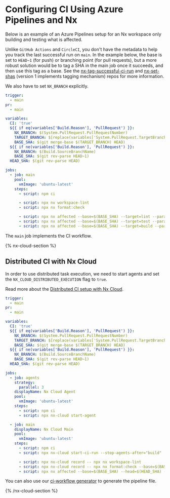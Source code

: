 # Configuring CI Using Azure Pipelines and Nx

Below is an example of an Azure Pipelines setup for an Nx workspace only building and testing what is affected.

Unlike `GitHub Actions` and `CircleCI`, you don't have the metadata to help you track the last successful run on `main`. In the example below, the base is set to `HEAD~1` (for push) or branching point (for pull requests), but a more robust solution would be to tag a SHA in the main job once it succeeds, and then use this tag as a base. See the [nx-tag-successful-ci-run](https://github.com/nrwl/nx-tag-successful-ci-run) and [nx-set-shas](https://github.com/nrwl/nx-set-shas) (version 1 implements tagging mechanism) repos for more information.

We also have to set `NX_BRANCH` explicitly.

```yaml
trigger:
  - main
pr:
  - main

variables:
  CI: 'true'
  ${{ if eq(variables['Build.Reason'], 'PullRequest') }}:
    NX_BRANCH: $(System.PullRequest.PullRequestNumber)
    TARGET_BRANCH: $[replace(variables['System.PullRequest.TargetBranch'],'refs/heads/','origin/')]
    BASE_SHA: $(git merge-base $(TARGET_BRANCH) HEAD)
  ${{ if ne(variables['Build.Reason'], 'PullRequest') }}:
    NX_BRANCH: $(Build.SourceBranchName)
    BASE_SHA: $(git rev-parse HEAD~1)
  HEAD_SHA: $(git rev-parse HEAD)

jobs:
  - job: main
    pool:
      vmImage: 'ubuntu-latest'
    steps:
      - script: npm ci

      - script: npx nx workspace-lint
      - script: npx nx format:check

      - script: npx nx affected --base=$(BASE_SHA) --target=lint --parallel=3
      - script: npx nx affected --base=$(BASE_SHA) --target=test --parallel=3 --configuration=ci
      - script: npx nx affected --base=$(BASE_SHA) --target=build --parallel=3
```

The `main` job implements the CI workflow.

{% nx-cloud-section %}

## Distributed CI with Nx Cloud

In order to use distributed task execution, we need to start agents and set the `NX_CLOUD_DISTRIBUTED_EXECUTION` flag to `true`.

Read more about the [Distributed CI setup with Nx Cloud](/recipes/ci/ci-setup#distributed-ci-with-nx-cloud).

```yaml
trigger:
  - main
pr:
  - main

variables:
  CI: 'true'
  ${{ if eq(variables['Build.Reason'], 'PullRequest') }}:
    NX_BRANCH: $(System.PullRequest.PullRequestNumber)
    TARGET_BRANCH: $[replace(variables['System.PullRequest.TargetBranch'],'refs/heads/','origin/')]
    BASE_SHA: $(git merge-base $(TARGET_BRANCH) HEAD)
  ${{ if ne(variables['Build.Reason'], 'PullRequest') }}:
    NX_BRANCH: $(Build.SourceBranchName)
    BASE_SHA: $(git rev-parse HEAD~1)
  HEAD_SHA: $(git rev-parse HEAD)

jobs:
  - job: agents
    strategy:
      parallel: 3
    displayName: Nx Cloud Agent
    pool:
      vmImage: 'ubuntu-latest'
    steps:
      - script: npm ci
      - script: npx nx-cloud start-agent

  - job: main
    displayName: Nx Cloud Main
    pool:
      vmImage: 'ubuntu-latest'
    steps:
      - script: npm ci
      - script: npx nx-cloud start-ci-run --stop-agents-after="build"

      - script: npx nx-cloud record -- npx nx workspace-lint
      - script: npx nx-cloud record -- npx nx format:check --base=$(BASE_SHA) --head=$(HEAD_SHA)
      - script: npx nx affected --base=$(BASE_SHA) --head=$(HEAD_SHA) --target=lint --parallel=3 & npx nx affected --base=$(BASE_SHA) --head=$(HEAD_SHA) --target=test --parallel=3 --configuration=ci & npx nx affected --base=$(BASE_SHA) --head=$(HEAD_SHA) --target=build --parallel=3
```

You can also use our [ci-workflow generator](/packages/workspace/generators/ci-workflow) to generate the pipeline file.

{% /nx-cloud-section %}
